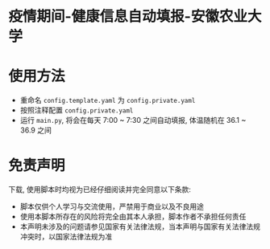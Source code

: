 # 疫情期间-健康信息自动填报-安徽农业大学

# 使用方法

- 重命名 `config.template.yaml` 为 `config.private.yaml`
- 按照注释配置 `config.private.yaml`
- 运行 `main.py`, 将会在每天 7:00 ~ 7:30 之间自动填报, 体温随机在 36.1 ~ 36.9 之间

# 免责声明

下载, 使用脚本时均视为已经仔细阅读并完全同意以下条款:

- 脚本仅供个人学习与交流使用，严禁用于商业以及不良用途
- 使用本脚本所存在的风险将完全由其本人承担，脚本作者不承担任何责任
- 本声明未涉及的问题请参见国家有关法律法规，当本声明与国家有关法律法规冲突时，以国家法律法规为准